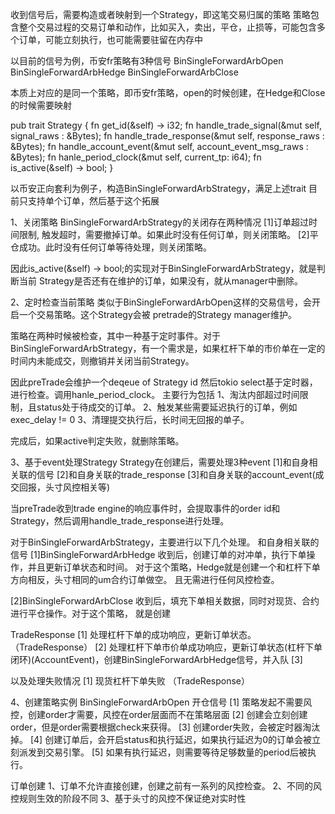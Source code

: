 收到信号后，需要构造或者映射到一个Strategy，即这笔交易归属的策略
策略包含整个交易过程的交易订单和动作，比如买入，卖出，平仓，止损等，可能包含多个订单，可能立刻执行，也可能需要驻留在内存中

以目前的信号为例，币安fr策略有3种信号
BinSingleForwardArbOpen
BinSingleForwardArbHedge
BinSingleForwardArbClose

本质上对应的是同一个策略，即币安fr策略，open的时候创建，在Hedge和Close的时候需要映射

pub trait Strategy {
    fn get_id(&self) -> i32;
    fn handle_trade_signal(&mut self, signal_raws : &Bytes);
    fn handle_trade_response(&mut self, response_raws : &Bytes);
    fn handle_account_event(&mut self, account_event_msg_raws : &Bytes);
    fn hanle_period_clock(&mut self, current_tp: i64);
    fn is_active(&self) -> bool;
}

以币安正向套利为例子，构造BinSingleForwardArbStrategy，满足上述trait
目前只支持单个订单，然后基于这个拓展

1、关闭策略
BinSingleForwardArbStrategy的关闭存在两种情况
[1]订单超过时间限制, 触发超时，需要撤掉订单。如果此时没有任何订单，则关闭策略。
[2]平仓成功。此时没有任何订单等待处理，则关闭策略。

因此is_active(&self) -> bool;的实现对于BinSingleForwardArbStrategy，就是判断当前
Strategy是否还有在维护的订单，如果没有，就从manager中删除。

2、定时检查当前策略
类似于BinSingleForwardArbOpen这样的交易信号，会开启一个交易策略。这个Strategy会被
pretrade的Strategy manager维护。

策略在两种时候被检查，其中一种基于定时事件。对于BinSingleForwardArbStrategy，有一个需求是，如果杠杆下单的市价单在一定的时间内未能成交，则撤销并关闭当前Strategy。

因此preTrade会维护一个deqeue of Strategy id
然后tokio select基于定时器，进行检查。调用hanle_period_clock。
主要行为包括
1、淘汰内部超过时间限制，且status处于待成交的订单。
2、触发某些需要延迟执行的订单，例如exec_delay != 0
3、清理提交执行后，长时间无回报的单子。

完成后，如果active判定失败，就删除策略。

3、基于event处理Strategy
Strategy在创建后，需要处理3种event
[1]和自身相关联的信号
[2]和自身关联的trade_response
[3]和自身关联的account_event(成交回报，头寸风控相关等)

当preTrade收到trade engine的响应事件时，会提取事件的order id和
Strategy，然后调用handle_trade_response进行处理。

对于BinSingleForwardArbStrategy，主要进行以下几个处理。
和自身相关联的信号 
[1]BinSingleForwardArbHedge
收到后，创建订单的对冲单，执行下单操作，并且更新订单状态和时间。
对于这个策略，Hedge就是创建一个和杠杆下单方向相反，头寸相同的um合约订单做空。
且无需进行任何风控检查。

[2]BinSingleForwardArbClose
收到后，填充下单相关数据，同时对现货、合约进行平仓操作。对于这个策略，
就是创建


TradeResponse
[1] 处理杠杆下单的成功响应，更新订单状态。（TradeResponse）
[2] 处理杠杆下单市价单成功响应，更新订单状态(杠杆下单闭环)(AccountEvent)，创建BinSingleForwardArbHedge信号，并入队
[3] 

以及处理失败情况
[1] 现货杠杆下单失败 （TradeResponse）

4、创建策略实例
BinSingleForwardArbOpen 开仓信号
[1] 策略发起不需要风控，创建order才需要，风控在order层面而不在策略层面
[2] 创建会立刻创建order，但是order需要根据check来获得。
[3] 创建order失败，会被定时器淘汰掉。
[4] 创建订单后，会开启status和执行延迟，如果执行延迟为0的订单会被立刻派发到交易引擎。
[5] 如果有执行延迟，则需要等待足够数量的period后被执行。

订单创建
1、订单不允许直接创建，创建之前有一系列的风控检查。
2、不同的风控规则生效的阶段不同
3、基于头寸的风控不保证绝对实时性






